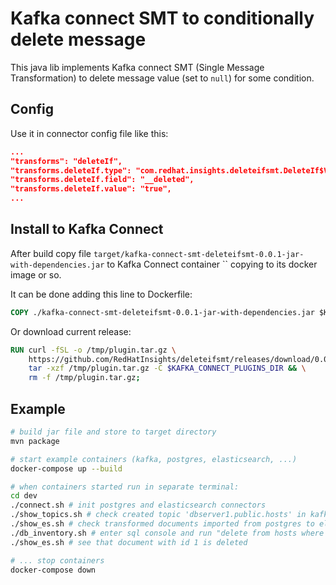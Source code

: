 # Kafka connect SMT to conditionally delete message
This java lib implements Kafka connect SMT (Single Message Transformation) to
delete message value (set to `null`) for some condition.

## Config
Use it in connector config file like this:
~~~json
...
"transforms": "deleteIf",
"transforms.deleteIf.type": "com.redhat.insights.deleteifsmt.DeleteIf$Value",
"transforms.deleteIf.field": "__deleted",
"transforms.deleteIf.value": "true",
...
~~~

## Install to Kafka Connect
After build copy file `target/kafka-connect-smt-deleteifsmt-0.0.1-jar-with-dependencies.jar`
to Kafka Connect container `` copying to its docker image or so.

It can be done adding this line to Dockerfile:
~~~Dockerfile
COPY ./kafka-connect-smt-deleteifsmt-0.0.1-jar-with-dependencies.jar $KAFKA_CONNECT_PLUGINS_DIR
~~~

Or download current release:
~~~Dockerfile
RUN curl -fSL -o /tmp/plugin.tar.gz \
    https://github.com/RedHatInsights/deleteifsmt/releases/download/0.0.1/kafka-connect-smt-deleteifsmt-0.0.1.tar.gz && \
    tar -xzf /tmp/plugin.tar.gz -C $KAFKA_CONNECT_PLUGINS_DIR && \
    rm -f /tmp/plugin.tar.gz;
~~~

## Example
~~~bash
# build jar file and store to target directory
mvn package

# start example containers (kafka, postgres, elasticsearch, ...)
docker-compose up --build

# when containers started run in separate terminal:
cd dev
./connect.sh # init postgres and elasticsearch connectors
./show_topics.sh # check created topic 'dbserver1.public.hosts' in kafka
./show_es.sh # check transformed documents imported from postgres to elasticsearch
./db_inventory.sh # enter sql console and run "delete from hosts where id = 1;"
./show_es.sh # see that document with id 1 is deleted

# ... stop containers
docker-compose down
~~~
